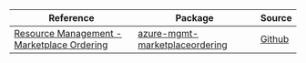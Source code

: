 | Reference | Package | Source |
|---|---|---|
|[Resource Management - Marketplace Ordering](mgmt-marketplaceordering-readme.md)|[azure-mgmt-marketplaceordering](https://pypi.org/project/azure-mgmt-marketplaceordering)|[Github](https://github.com/Azure/azure-sdk-for-python/blob/main/sdk/marketplaceordering/azure-mgmt-marketplaceordering)|
